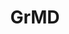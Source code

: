---
title: GrMD
crosslinks:
- kzoo
- Dallas
- sanantonio
- indonesia
- southafrica
- providence
- mexico
- ottawa
- StLouis
- norfolk
- argentina
- delhi
- funny
- Philippines
- Angola
- Goa
- Calgary
- Detroit
- Augusta
- Birmingham
---